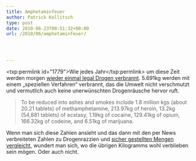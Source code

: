 ```yaml
---
title: Amphetaminfeuer
author: Patrick Kollitsch
type: post
date: 2010-06-23T00:51:32+00:00
url: /2010/06/amphetaminfeuer/




---
```

<txp:permlink id="1779">Wie jedes Jahr</txp:permlink> um diese Zeit werden morgen [wieder einmal legal Drogen verbrannt][1]. 5.691kg werden mit einem &#8222;speziellen Verfahren&#8220; verbrannt, das die Umwelt nicht verschmutzt und vermutlich auch keine unerwünschten Drogenräusche hervor ruft.

> To be reduced into ashes and smokes include 1.8 million kgs (about 20.21 tablets) of methamphetamine, 213.97kg of heroin, 13.2kg (54,881 tablets) of ecstasy, 1.19kg of cocaine, 129.41kg of opium, 166.32kg of codeine, and 6.51kg of marijuana. 

Wenn man sich diese Zahlen ansieht und das dann mit den per News verbreiteten Zahlen zu Drogenrazzien und [sicher gestellten Mengen vergleicht][2], wundert man sich, wo die übrigen Kilogramms wohl verblieben sein mögen. Oder auch nicht.

 [1]: http://www.bangkokpost.com/breakingnews/182266/5691kg-drugs-to-be-burnt-friday
 [2]: http://www.bangkokpost.com/news/local/39186/police-intercept-huge-hoard-of-speed-pills